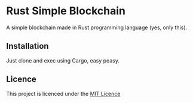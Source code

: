 # Rust Simple Blockchain

A simple blockchain made in Rust programming language (yes, only this).

## Installation

Just clone and exec using Cargo, easy peasy.

## Licence

This project is licenced under the [MIT Licence](LICENSE)
